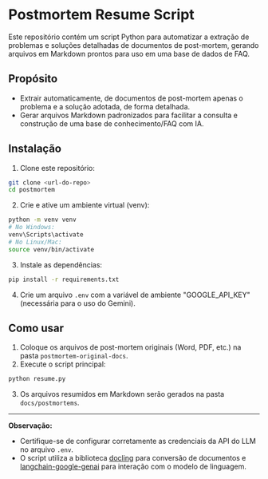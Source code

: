 # Postmortem Resume Script

Este repositório contém um script Python para automatizar a extração de problemas e soluções detalhadas de documentos de post-mortem, gerando arquivos em Markdown prontos para uso em uma base de dados de FAQ.

## Propósito

- Extrair automaticamente, de documentos de post-mortem apenas o problema e a solução adotada, de forma detalhada.
- Gerar arquivos Markdown padronizados para facilitar a consulta e construção de uma base de conhecimento/FAQ com IA.

## Instalação

1. Clone este repositório:

```bash
git clone <url-do-repo>
cd postmortem
```

2. Crie e ative um ambiente virtual (venv):

```bash
python -m venv venv
# No Windows:
venv\Scripts\activate
# No Linux/Mac:
source venv/bin/activate
```

3. Instale as dependências:

```bash
pip install -r requirements.txt
```

4. Crie um arquivo `.env` com a variável de ambiente "GOOGLE_API_KEY" (necessária para o uso do Gemini).

## Como usar

1. Coloque os arquivos de post-mortem originais (Word, PDF, etc.) na pasta `postmortem-original-docs`.
2. Execute o script principal:

```bash
python resume.py
```

3. Os arquivos resumidos em Markdown serão gerados na pasta `docs/postmortems`.

---

**Observação:**
- Certifique-se de configurar corretamente as credenciais da API do LLM no arquivo `.env`.
- O script utiliza a biblioteca [docling](https://github.com/docling/docling) para conversão de documentos e [langchain-google-genai](https://python.langchain.com/docs/integrations/chat/google_genai/) para interação com o modelo de linguagem.
